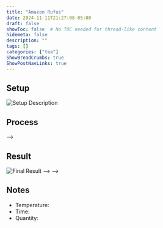 ```yaml
---
title: "Amazon Rufus"
date: 2024-11-11T21:27:08-05:00
draft: false
showToc: false  # No TOC needed for thread-like content
hidemeta: false
description: ""
tags: []
categories: ["tea"]
ShowBreadCrumbs: true
ShowPostNavLinks: true
---
```


## Setup

![Setup Description](/tea/amazon-rufus/setup.png)

## Process

<!-- ![Process Details](/tea/amazon-rufus/process.jpg) --> -->

## Result

![Final Result](/tea/amazon-rufus/result.jpg) --> -->

## Notes
- Temperature: 
- Time: 
- Quantity:
